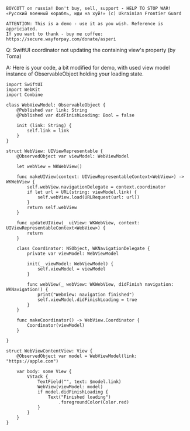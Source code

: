 ```
BOYCOTT on russia! Don't buy, sell, support - HELP TO STOP WAR!
«Русский военный корабль, иди на хуй!» (c) Ukrainian Frontier Guard

ATTENTION: This is a demo - use it as you wish. Reference is appriciated.
If you want to thank - buy me coffee: https://secure.wayforpay.com/donate/asperi
```

Q: SwiftUI coordinator not updating the containing view's property (by Toma)

A: Here is your code, a bit modified for demo, with used view model instance of ObservableObject holding your loading state.


    import SwiftUI
    import WebKit
    import Combine
    
    class WebViewModel: ObservableObject {
        @Published var link: String
        @Published var didFinishLoading: Bool = false
        
        init (link: String) {
            self.link = link
        }
    }
    
    struct WebView: UIViewRepresentable {
        @ObservedObject var viewModel: WebViewModel
    
        let webView = WKWebView()
    
        func makeUIView(context: UIViewRepresentableContext<WebView>) -> WKWebView {
            self.webView.navigationDelegate = context.coordinator
            if let url = URL(string: viewModel.link) {
                self.webView.load(URLRequest(url: url))
            }
            return self.webView
        }
    
        func updateUIView(_ uiView: WKWebView, context: UIViewRepresentableContext<WebView>) {
            return
        }
    
        class Coordinator: NSObject, WKNavigationDelegate {
            private var viewModel: WebViewModel
    
            init(_ viewModel: WebViewModel) {
                self.viewModel = viewModel
            }
    
            func webView(_ webView: WKWebView, didFinish navigation: WKNavigation!) {
                print("WebView: navigation finished")
                self.viewModel.didFinishLoading = true
            }
        }
    
        func makeCoordinator() -> WebView.Coordinator {
            Coordinator(viewModel)
        }
    
    }
    
    struct WebViewContentView: View {
        @ObservedObject var model = WebViewModel(link: "https://apple.com")
    
        var body: some View {
            VStack {
                TextField("", text: $model.link)
                WebView(viewModel: model)
                if model.didFinishLoading {
                    Text("Finished loading")
                        .foregroundColor(Color.red)
                }
            }
        }
    }
    
